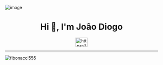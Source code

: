 ![image](https://github.com/user-attachments/assets/8a81874c-0e71-447b-baef-537b07702503)<h1 align="center">Hi 👋, I'm João Diogo</h1>

<p align="middle">
  <a href="https://www.linkedin.com/in/jo%C3%A3o-freitas-branco/">
<img align="center" src="https://raw.githubusercontent.com/rahuldkjain/github-profile-readme-generator/master/src/images/icons/Social/linked-in-alt.svg" alt="https://www.linkedin.com/in/jo%c3%a3o-branco-284567200/" height="30" width="40" /></a>
</p>
<hr>
<p><img align="center" src="https://github-readme-stats.vercel.app/api/top-langs?username=fibonacci555&show_icons=true&locale=en&layout=compact" alt="fibonacci555" /></p>



